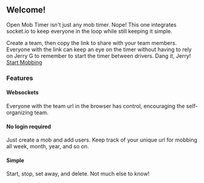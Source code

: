## Welcome!
Open Mob Timer isn't just any mob timer. Nope! This one integrates socket.io to keep everyone in the loop while still keeping it simple.

Create a team, then copy the link to share with your team members. Everyone with the link can keep an eye on the timer without having to rely on Jerry G to remember to start the timer between drivers. Dang it, Jerry!
[Start Mobbing](https://app.openmobtimer.com)
### Features
#### Websockets
Everyone with the team url in the browser has control, encouraging the self-organizing team.

#### No login required
Just create a mob and add users. Keep track of your unique url for mobbing all week, month, year, and so on.

#### Simple
Start, stop, set away, and delete. Not much else to know!
